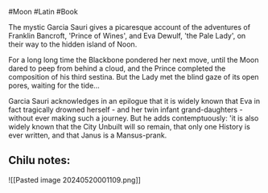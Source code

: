 #Moon #Latin #Book 

The mystic Garcia Sauri gives a picaresque account of the adventures of Franklin Bancroft, 'Prince of Wines', and Eva Dewulf, 'the Pale Lady', on their way to the hidden island of Noon.

For a long long time the Blackbone pondered her next move, until the Moon dared to peep from behind a cloud, and the Prince completed the composition of his third sestina. But the Lady met the blind gaze of its open pores, waiting for the tide…

Garcia Sauri acknowledges in an epilogue that it is widely known that Eva in fact tragically drowned herself - and her twin infant grand-daughters - without ever making such a journey. But he adds contemptuously: 'it is also widely known that the City Unbuilt will so remain, that only one History is ever written, and that Janus is a Mansus-prank.

Chilu notes:
- 

![[Pasted image 20240520001109.png]]